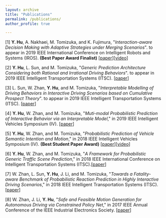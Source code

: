 ```yaml
---
layout: archive
title: "Publications"
permalink: /publications/
author_profile: true

---
```


[1] **Y. Hu**, A. Nakhaei, M. Tomizuka, and K. Fujimura, "*Interaction-aware Decision Making with Adaptive Strategies under Merging Scenarios*". to appear in 2019 IEEE International Conference on Intelligent Robots and Systems (IROS). **(Best Paper Award Finalist)** \[[paper](https://arxiv.org/pdf/1904.06025.pdf)\]\[[video](https://youtu.be/2CTTFHDW1ec)\]

[2] **Y. Hu**, L. Sun, and M. Tomizuka, "*Generic Prediction Architecture Considering both Rational and Irrational Driving Behaviors*". to appear in 2019 IEEE Intelligent Transportation Systems (ITSC). [[paper](https://arxiv.org/pdf/1907.10170.pdf)]

[3] L. Sun, W. Zhan, **Y. Hu**, and M. Tomizuka, "*Interpretable Modelling of Driving Behaviors in Interactive Driving Scenarios based on Cumulative Prospect Theory*". to appear in 2019 IEEE Intelligent Transportation Systems (ITSC). \[[paper](https://arxiv.org/pdf/1907.08707.pdf)\]

[4] **Y. Hu**, W. Zhan, and M. Tomizuka, "*Muti-modal Probabilistic Prediction of Interactive Behavior via an Interpretable Model*," in 2019 IEEE Intelligent Vehicles Symposium (IV). \[[paper](https://arxiv.org/pdf/1903.09381.pdf)\]

[5] **Y. Hu**, W. Zhan, and M. Tomizuka, "*Probabilistic Prediction of Vehicle Semantic Intention and Motion*," in 2018 IEEE Intelligent Vehicles Symposium (IV). **(Best Student Paper Award)** \[[paper](https://ieeexplore.ieee.org/stamp/stamp.jsp?arnumber=8500419)\]\[[video](https://youtu.be/6A3Hl-mRhbI)\]

[6] **Y. Hu**, W. Zhan, and M. Tomizuka, "*A Framework for Probabilistic Generic Traffic Scene Prediction*," in 2018 IEEE International Conference on Intelligent Transportation Systems (ITSC).[[paper](https://ieeexplore.ieee.org/stamp/stamp.jsp?arnumber=8569943)\]

[7] W. Zhan, L. Sun, **Y. Hu**, J. Li, and M. Tomizuka, "*Towards a Fatality-aware Benchmark of Probabilistic Reaction Prediction in Highly Interactive Driving Scenarios*," in 2018 IEEE Intelligent Transportation Systems (ITSC). \[[paper](https://ieeexplore.ieee.org/stamp/stamp.jsp?arnumber=8569785)\]

[8] W. Zhan, J. Li, **Y. Hu**, "*Safe and Feasible Motion Generation for Autonomous Driving via Constrained Policy Net*," in 2017 IEEE Annual Conference of the IEEE Industrial Electronics Society. \[[paper](https://ieeexplore.ieee.org/stamp/stamp.jsp?arnumber=8216790)\]

